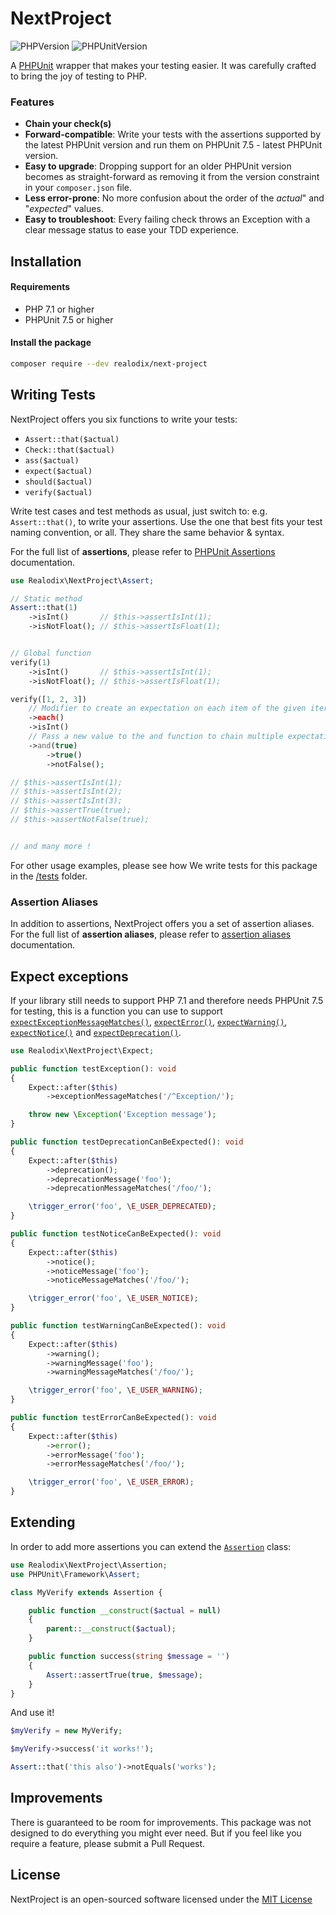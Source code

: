 # NextProject

![PHPVersion](https://img.shields.io/badge/PHP-^7.1|^8-777BB4.svg?style=flat-square)
![PHPUnitVersion](https://img.shields.io/badge/PHPUnit-^7.5|^8|^9-3C9CD7.svg?style=flat-square)

A [PHPUnit](https://phpunit.de/) wrapper that makes your testing easier. It was carefully crafted to bring the joy of testing to PHP.

### Features
- **Chain your check(s)**
- **Forward-compatible**: Write your tests with the assertions supported by the latest PHPUnit version and run them on PHPUnit 7.5 - latest PHPUnit version.
- **Easy to upgrade**: Dropping support for an older PHPUnit version becomes as straight-forward as removing it from the version constraint in your `composer.json` file.
- **Less error-prone**: No more confusion about the order of the *actual*" and "*expected*" values.
- **Easy to troubleshoot**: Every failing check throws an Exception with a clear message status to ease your TDD experience.

## Installation

#### Requirements

- PHP 7.1 or higher
- PHPUnit 7.5 or higher

#### Install the package

```sh
composer require --dev realodix/next-project
```

## Writing Tests

NextProject offers you six functions to write your tests: 

- `Assert::that($actual)`
- `Check::that($actual)`
- `ass($actual)`
- `expect($actual)`
- `should($actual)`
- `verify($actual)`

Write test cases and test methods as usual, just switch to: e.g. `Assert::that()`, to write your
assertions. Use the one that best fits your test naming convention, or all. They share the
same behavior & syntax.

For the full list of **assertions**, please refer to [PHPUnit Assertions](https://phpunit.readthedocs.io/en/9.5/assertions.html) documentation.

```php
use Realodix\NextProject\Assert;

// Static method
Assert::that(1)
    ->isInt()       // $this->assertIsInt(1);
    ->isNotFloat(); // $this->assertIsFloat(1);


// Global function
verify(1)
    ->isInt()       // $this->assertIsInt(1);
    ->isNotFloat(); // $this->assertIsFloat(1);

verify([1, 2, 3])
    // Modifier to create an expectation on each item of the given iterable
    ->each()
    ->isInt()
    // Pass a new value to the and function to chain multiple expectations in a single test
    ->and(true)
        ->true()
        ->notFalse();

// $this->assertIsInt(1);
// $this->assertIsInt(2);
// $this->assertIsInt(3);
// $this->assertTrue(true);
// $this->assertNotFalse(true);


// and many more !
```

For other usage examples, please see how We write tests for this package in the [/tests](/tests/Unit) folder.

### Assertion Aliases

In addition to assertions, NextProject offers you a set of assertion aliases. For the full list of **assertion aliases**, please refer to [assertion aliases](/docs/AssertionAliases.md) documentation.

## Expect exceptions

If your library still needs to support PHP 7.1 and therefore needs PHPUnit 7.5 for testing, this is a function you can use to support [`expectExceptionMessageMatches()`][testing-exceptions], [`expectError()`][testing-php-errors], [`expectWarning()`][testing-php-errors], [`expectNotice()`][testing-php-errors] and [`expectDeprecation()`][testing-php-errors].

```php
use Realodix\NextProject\Expect;

public function testException(): void
{
    Expect::after($this)
        ->exceptionMessageMatches('/^Exception/');

    throw new \Exception('Exception message');
}

public function testDeprecationCanBeExpected(): void
{
    Expect::after($this)
        ->deprecation();
        ->deprecationMessage('foo');
        ->deprecationMessageMatches('/foo/');

    \trigger_error('foo', \E_USER_DEPRECATED);
}

public function testNoticeCanBeExpected(): void
{
    Expect::after($this)
        ->notice();
        ->noticeMessage('foo');
        ->noticeMessageMatches('/foo/');

    \trigger_error('foo', \E_USER_NOTICE);
}

public function testWarningCanBeExpected(): void
{
    Expect::after($this)
        ->warning();
        ->warningMessage('foo');
        ->warningMessageMatches('/foo/');

    \trigger_error('foo', \E_USER_WARNING);
}

public function testErrorCanBeExpected(): void
{
    Expect::after($this)
        ->error();
        ->errorMessage('foo');
        ->errorMessageMatches('/foo/');

    \trigger_error('foo', \E_USER_ERROR);
}
```

[testing-exceptions]: https://phpunit.readthedocs.io/en/stable/writing-tests-for-phpunit.html#testing-exceptions
[testing-php-errors]: https://phpunit.readthedocs.io/en/stable/writing-tests-for-phpunit.html#testing-php-errors-warnings-and-notices

## Extending

In order to add more assertions you can extend the [`Assertion`](/src/Assertion.php) class:

```php
use Realodix\NextProject\Assertion;
use PHPUnit\Framework\Assert;

class MyVerify extends Assertion {

    public function __construct($actual = null)
    {
        parent::__construct($actual);
    }

    public function success(string $message = '')
    {
        Assert::assertTrue(true, $message);
    }
}
```

And use it!

```php
$myVerify = new MyVerify;

$myVerify->success('it works!');

Assert::that('this also')->notEquals('works');
```

## Improvements

There is guaranteed to be room for improvements. This package was not designed to do
everything you might ever need. But if you feel like you require a feature, please submit
a Pull Request.

## License

NextProject is an open-sourced software licensed under the [MIT License](/LICENSE)
